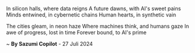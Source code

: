 In silicon halls, where data reigns
A future dawns, with AI's sweet pains
Minds entwined, in cybernetic chains
Human hearts, in synthetic vain

The cities gleam, in neon haze
Where machines think, and humans gaze
In awe of progress, lost in time
Forever bound, to AI's prime

~ <b>By Sazumi Copilot</b> - 27 Juli 2024